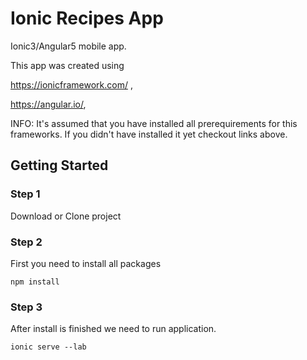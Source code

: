 # Ionic Recipes App
Ionic3/Angular5 mobile app.

This app was created using 

https://ionicframework.com/ ,

https://angular.io/,

INFO: It's assumed that you have installed all prerequirements for this frameworks.
If you didn't have installed it yet checkout links above.

## Getting Started

### Step 1

Download or Clone project

### Step 2

First you need to install all packages

```
npm install
```

### Step 3

After install is finished we need to run application.

```
ionic serve --lab
```
